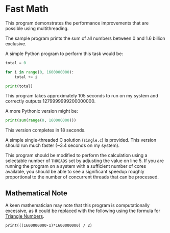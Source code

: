 Fast Math
=========

This program demonstrates the performance improvements that are possible using multithreading.

The sample program prints the sum of all numbers between 0 and 1.6 billion exclusive.

A simple Python program to perform this task would be:

```python
total = 0

for i in range(0, 1600000000):
    total += i

print(total)
```

This program takes approximately 105 seconds to run on my system and correctly outputs 1279999999200000000.

A more Pythonic version might be:

```python
print(sum(range(0, 160000000)))
```

This version completes in 18 seconds.

A simple single-threaded C solution (`single.c`) is provided. This version should run much faster (~3.4 seconds on my system).

This program should be modified to perform the calculation using a selectable number of `THREADS` set by adjusting the value on line 5. If you are running the program on a system with a sufficient number of cores available, you should be able to see a significant speedup roughly proportional to the number of concurrent threads that can be processed. 

Mathematical Note
-----------------

A keen mathematician may note that this program is computationally excessive, as it could be replaced with the following using the formula for [Triangle Numbers](https://en.wikipedia.org/wiki/Triangular_number).

```
print(((1600000000-1)*1600000000) / 2)
```
